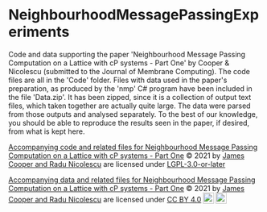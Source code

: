 # NeighbourhoodMessagePassingExperiments
Code and data supporting the paper 'Neighbourhood Message Passing Computation on a Lattice with cP systems - Part One' by Cooper &amp; Nicolescu (submitted to the Journal of Membrane Computing).  The code files are all in the 'Code' folder.  Files with data used in the paper's preparation, as produced by the 'nmp' C# program have been included in the file 'Data.zip'.  It has been zipped, since it is a collection of output text files, which taken together are actually quite large.  The data were parsed from those outputs and analysed separately.  To the best of our knowledge, you should be able to reproduce the results seen in the paper, if desired, from what is kept here.

<p xmlns:cc="http://creativecommons.org/ns#" xmlns:dct="http://purl.org/dc/terms/"><a property="dct:title" rel="cc:attributionURL" href="https://github.com/jcoo092/NeighbourhoodMessagePassingExperiments">Accompanying code and related files for Neighbourhood Message Passing Computation on a Lattice with cP systems - Part One</a> © 2021 by <a rel="cc:attributionURL dct:creator" property="cc:attributionName" href="https://github.com/jcoo092">James Cooper and Radu Nicolescu</a> are licensed under <a href="https://spdx.org/licenses/LGPL-3.0-or-later.html" target="_blank" rel="license noopener noreferrer" style="display:inline-block;">LGPL-3.0-or-later</a></p>

<p xmlns:cc="http://creativecommons.org/ns#" xmlns:dct="http://purl.org/dc/terms/"><a property="dct:title" rel="cc:attributionURL" href="https://github.com/jcoo092/NeighbourhoodMessagePassingExperiments">Accompanying data and related files for Neighbourhood Message Passing Computation on a Lattice with cP systems - Part One</a> © 2021 by <a rel="cc:attributionURL dct:creator" property="cc:attributionName" href="https://github.com/jcoo092">James Cooper and Radu Nicolescu</a> are licensed under <a href="http://creativecommons.org/licenses/by/4.0/?ref=chooser-v1" target="_blank" rel="license noopener noreferrer" style="display:inline-block;">CC BY 4.0<img style="height:22px!important;margin-left:3px;vertical-align:text-bottom;" src="https://mirrors.creativecommons.org/presskit/icons/cc.svg?ref=chooser-v1" height=22 /><img style="height:22px!important;margin-left:3px;vertical-align:text-bottom;" src="https://mirrors.creativecommons.org/presskit/icons/by.svg?ref=chooser-v1" height=22/></a></p>

